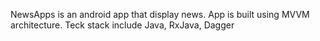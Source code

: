 NewsApps is an android app that display news.
App is built using MVVM architecture.
Teck stack include Java, RxJava, Dagger
